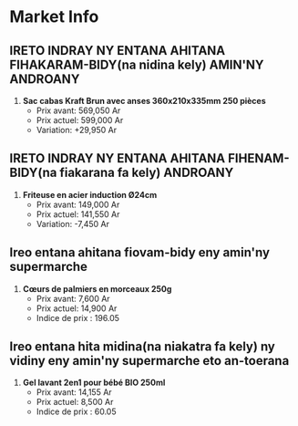 # Market Info

## IRETO INDRAY NY ENTANA AHITANA FIHAKARAM-BIDY(na nidina kely) AMIN'NY ANDROANY

1. **Sac cabas Kraft Brun avec anses 360x210x335mm 250 pièces**
   - Prix avant: 569,050 Ar
   - Prix actuel: 599,000 Ar
   - Variation: +29,950 Ar

## IRETO INDRAY NY ENTANA AHITANA FIHENAM-BIDY(na fiakarana fa kely) ANDROANY

1. **Friteuse en acier induction Ø24cm**
   - Prix avant: 149,000 Ar
   - Prix actuel: 141,550 Ar
   - Variation: -7,450 Ar

## Ireo entana ahitana fiovam-bidy eny amin'ny supermarche

1. **Cœurs de palmiers en morceaux 250g**
   - Prix avant: 7,600 Ar
   - Prix actuel: 14,900 Ar
   - Indice de prix : 196.05

## Ireo entana hita midina(na niakatra fa kely) ny vidiny eny amin'ny supermarche eto an-toerana

1. **Gel lavant 2en1 pour bébé BIO 250ml**
   - Prix avant: 14,155 Ar
   - Prix actuel: 8,500 Ar
   - Indice de prix : 60.05

